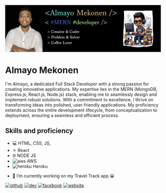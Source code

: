<img src="https://github.com/almayomekonen/almayomekonen/blob/main/almayopop.png">

# Almayo Mekonen
I'm Almayo, a dedicated
Full Stack Developer with a strong passion for creating innovative applications. My expertise lies in the MERN (MongoDB, Express.js, React.js, Node.js) stack, enabling me to seamlessly design and implement robust solutions.
With a commitment to excellence, I thrive on transforming ideas into polished, user-friendly applications. My proficiency extends across the entire development lifecycle, from conceptualization to deployment, ensuring a seamless and efficient process.

## Skills and proficiency 
* 💻 HTML, CSS, JS,
* ⚛️ React
* 🌐 NODE JS
* <img width="29px" src='https://upload.wikimedia.org/wikipedia/commons/thumb/5/5c/AWS_Simple_Icons_AWS_Cloud.svg/1024px-AWS_Simple_Icons_AWS_Cloud.svg.png' alt='aws'> AWS
* <img width="29" src='https://cdn.iconscout.com/icon/free/png-512/free-heroku-11-1175214.png?f=webp&w=512' alt='heroku'> Heroku


- 🔭 I’m currently working on my Travel Track app 😀 

[<img src='https://cdn.jsdelivr.net/npm/simple-icons@3.0.1/icons/github.svg' alt='github' height='40'>](https://github.com/almayomekonen)  [<img src='https://cdn.jsdelivr.net/npm/simple-icons@3.0.1/icons/dev-dot-to.svg' alt='dev' height='40'>](https://dev.to/almayomekonen)  [<img src='https://cdn.jsdelivr.net/npm/simple-icons@3.0.1/icons/facebook.svg' alt='facebook' height='40'>](https://www.facebook.com/https://www.facebook.com/profile.php?id=100002097524154&locale=he_IL)  [<img src='https://cdn.jsdelivr.net/npm/simple-icons@3.0.1/icons/icloud.svg' alt='website' height='40'>](https://almayo-mek.com/)  
